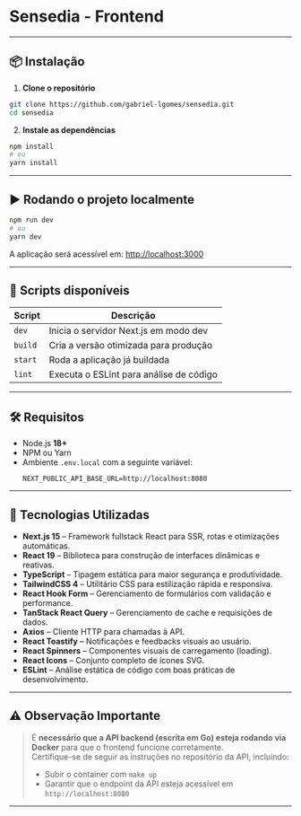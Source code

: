 # Sensedia - Frontend

---

## 📦 Instalação

1. **Clone o repositório**

```bash
git clone https://github.com/gabriel-lgomes/sensedia.git
cd sensedia
```

2. **Instale as dependências**

```bash
npm install
# ou
yarn install
```

---

## ▶️ Rodando o projeto localmente

```bash
npm run dev
# ou
yarn dev
```

A aplicação será acessível em: [http://localhost:3000](http://localhost:3000)

---

## 🧪 Scripts disponíveis

| Script  | Descrição                               |
| ------- | --------------------------------------- |
| `dev`   | Inicia o servidor Next.js em modo dev   |
| `build` | Cria a versão otimizada para produção   |
| `start` | Roda a aplicação já buildada            |
| `lint`  | Executa o ESLint para análise de código |

---

## 🛠️ Requisitos

- Node.js **18+**
- NPM ou Yarn
- Ambiente `.env.local` com a seguinte variável:
  ```env
  NEXT_PUBLIC_API_BASE_URL=http://localhost:8080
  ```

---

## 🚀 Tecnologias Utilizadas

- **Next.js 15** – Framework fullstack React para SSR, rotas e otimizações automáticas.
- **React 19** – Biblioteca para construção de interfaces dinâmicas e reativas.
- **TypeScript** – Tipagem estática para maior segurança e produtividade.
- **TailwindCSS 4** – Utilitário CSS para estilização rápida e responsiva.
- **React Hook Form** – Gerenciamento de formulários com validação e performance.
- **TanStack React Query** – Gerenciamento de cache e requisições de dados.
- **Axios** – Cliente HTTP para chamadas à API.
- **React Toastify** – Notificações e feedbacks visuais ao usuário.
- **React Spinners** – Componentes visuais de carregamento (loading).
- **React Icons** – Conjunto completo de ícones SVG.
- **ESLint** – Análise estática de código com boas práticas de desenvolvimento.

---

## ⚠️ Observação Importante

> É **necessário que a API backend (escrita em Go) esteja rodando via Docker** para que o frontend funcione corretamente.  
> Certifique-se de seguir as instruções no repositório da API, incluindo:
>
> - Subir o container com `make up`
> - Garantir que o endpoint da API esteja acessível em `http://localhost:8080`

---
